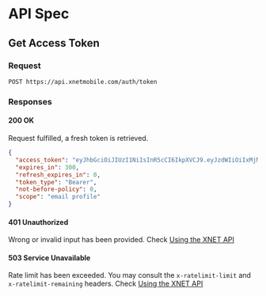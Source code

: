 # API Spec

## Get Access Token

### Request
``` 
POST https://api.xnetmobile.com/auth/token
```

### Responses

#### 200 OK
Request fulfilled, a fresh token is retrieved.
``` json
{
  "access_token": "eyJhbGciOiJIUzI1NiIsInR5cCI6IkpXVCJ9.eyJzdWIiOiIxMjM0NTY3ODkwIiwibmFtZSI6IkpvaG4gRG9lIiwiaWF0IjoxNTE2MjM5MDIyfQ.SflKxwRJSMeKKF2QT4fwpMeJf36POk6yJV_adQssw5c",
  "expires_in": 300,
  "refresh_expires_in": 0,
  "token_type": "Bearer",
  "not-before-policy": 0,
  "scope": "email profile"
}
```

#### 401 Unauthorized
Wrong or invalid input has been provided. Check [Using the XNET API](../index.md)

#### 503 Service Unavailable
Rate limit has been exceeded. You may consult the `x-ratelimit-limit` and `x-ratelimit-remaining` headers. Check [Using the XNET API](../index.md)
